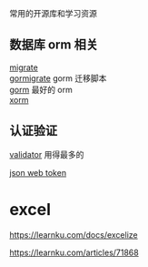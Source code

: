 常用的开源库和学习资源

## 数据库 orm 相关

[migrate](https://github.com/golang-migrate/migrate)  
[gormigrate](https://github.com/go-gormigrate/gormigrate) gorm 迁移脚本  
[gorm](https://gorm.io/) 最好的 orm  
[xorm](https://xorm.io/)  


## 认证验证
[validator](https://github.com/go-playground/validator) 用得最多的

[json web token](https://github.com/golang-jwt/jwt)


# excel
https://learnku.com/docs/excelize





https://learnku.com/articles/71868


